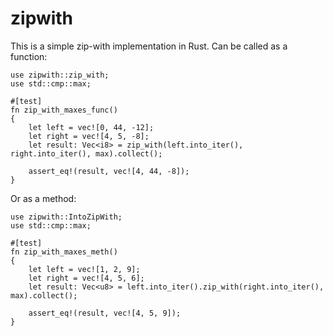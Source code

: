 # zipwith

This is a simple zip-with implementation in Rust. Can be called as a function:
```
use zipwith::zip_with;
use std::cmp::max;

#[test]
fn zip_with_maxes_func() 
{
    let left = vec![0, 44, -12];
    let right = vec![4, 5, -8];
    let result: Vec<i8> = zip_with(left.into_iter(), right.into_iter(), max).collect();
    
    assert_eq!(result, vec![4, 44, -8]);
}
```
Or as a method:
```
use zipwith::IntoZipWith;
use std::cmp::max;

#[test]
fn zip_with_maxes_meth() 
{
    let left = vec![1, 2, 9];
    let right = vec![4, 5, 6];
    let result: Vec<u8> = left.into_iter().zip_with(right.into_iter(), max).collect();
    
    assert_eq!(result, vec![4, 5, 9]);
}
```